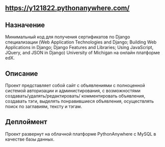 ## https://y121822.pythonanywhere.com/
## Назначение
Минимальный код для получения сертификатов по Django специализации (Web Application Technologies and Django; Building Web Applications in Django; Django Features and Libraries; Using JavaScript, JQuery, and JSON in Django) University of Michigan на онлайн платформе edX. 
## Описание
Проект представляет собой сайт с объявлениями с полноценной системой авторизации и администирования, с возможностями создавать/удалять/редактировать/ комментировать объявления, создавать тэги, выделять понравившиеся объявления, осуществлять поиск по заглавиям, тексту и тэгам. 
## Деплоймент
Проект развернут на облачной платформе PythonAnywhere c MySQL в качестве базы данных. 